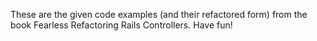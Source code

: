 These are the given code examples (and their refactored form) from the book Fearless Refactoring Rails Controllers. Have fun!

